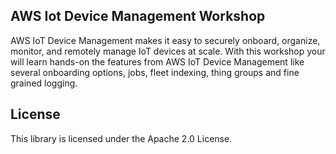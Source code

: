 ## AWS Iot Device Management Workshop

AWS IoT Device Management makes it easy to securely onboard, organize, monitor, and remotely manage IoT devices at scale. With this workshop your will learn hands-on the features from AWS IoT Device Management like several onboarding options, jobs, fleet indexing, thing groups and fine grained logging.

## License

This library is licensed under the Apache 2.0 License. 
